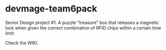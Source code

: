 # devmage-team6pack
Senior Design project #1.  A puzzle "treasure" box that releases a magnetic lock when given 
the correct combination of RFID chips within a certain time limit.

Check the WIKI.
